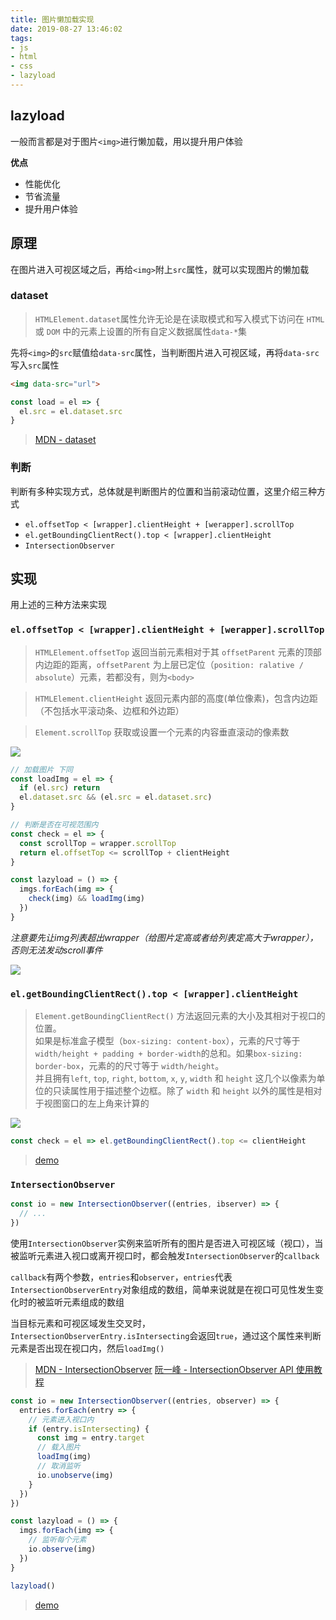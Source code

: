 ```yaml
---
title: 图片懒加载实现
date: 2019-08-27 13:46:02
tags:
- js
- html
- css
- lazyload
---
```

## lazyload
一般而言都是对于图片`<img>`进行懒加载，用以提升用户体验

**优点**
- 性能优化
- 节省流量
- 提升用户体验

<!-- more -->

## 原理
在图片进入可视区域之后，再给`<img>`附上`src`属性，就可以实现图片的懒加载

### dataset
>`HTMLElement.dataset`属性允许无论是在读取模式和写入模式下访问在 `HTML` 或 `DOM` 中的元素上设置的所有自定义数据属性`data-*`集

先将`<img>`的`src`赋值给`data-src`属性，当判断图片进入可视区域，再将`data-src`写入`src`属性

```html
<img data-src="url">
```

```js
const load = el => {
  el.src = el.dataset.src
}
```

>[MDN - dataset](https://developer.mozilla.org/zh-CN/docs/Web/API/HTMLElement/dataset)


### 判断
判断有多种实现方式，总体就是判断图片的位置和当前滚动位置，这里介绍三种方式

- `el.offsetTop < [wrapper].clientHeight + [werapper].scrollTop`
- `el.getBoundingClientRect().top < [wrapper].clientHeight`
- `IntersectionObserver`


## 实现
用上述的三种方法来实现

### `el.offsetTop < [wrapper].clientHeight + [werapper].scrollTop`

>`HTMLElement.offsetTop` 返回当前元素相对于其 `offsetParent` 元素的顶部内边距的距离，`offsetParent` 为上层已定位（`position: ralative / absolute`）元素，若都没有，则为`<body>`

>`HTMLElement.clientHeight` 返回元素内部的高度(单位像素)，包含内边距（不包括水平滚动条、边框和外边距）

>`Element.scrollTop` 获取或设置一个元素的内容垂直滚动的像素数

![](offsettop.png)

```js
// 加载图片 下同
const loadImg = el => {
  if (el.src) return
  el.dataset.src && (el.src = el.dataset.src)
}

// 判断是否在可视范围内
const check = el => {
  const scrollTop = wrapper.scrollTop
  return el.offsetTop <= scrollTop + clientHeight
}

const lazyload = () => {
  imgs.forEach(img => {
    check(img) && loadImg(img)
  })
}
```

*注意要先让img列表超出wrapper（给图片定高或者给列表定高大于wrapper），否则无法发动scroll事件*

![](lazyload.gif)

### `el.getBoundingClientRect().top < [wrapper].clientHeight`

>`Element.getBoundingClientRect()` 方法返回元素的大小及其相对于视口的位置。  
>如果是标准盒子模型（`box-sizing: content-box`），元素的尺寸等于`width/height + padding + border-width`的总和。如果`box-sizing: border-box`，元素的的尺寸等于 `width/height`。  
>并且拥有`left`, `top`, `right`, `bottom`, `x`, `y`, `width` 和 `height` 这几个以像素为单位的只读属性用于描述整个边框。除了 `width` 和 `height` 以外的属性是相对于视图窗口的左上角来计算的

![](getBoundingClientRect.png)

```js
const check = el => el.getBoundingClientRect().top <= clientHeight
```

>[demo](https://github.com/xiannvjiadexiaogouzi/note/blob/master/js/lazyload/offset%26getboundingclientrect.html)

### `IntersectionObserver`
```js
const io = new IntersectionObserver((entries, ibserver) => { 
  // ...
})
```

使用`IntersectionObserver`实例来监听所有的图片是否进入可视区域（视口），当被监听元素进入视口或离开视口时，都会触发`IntersectionObserver`的`callback`

`callback`有两个参数，`entries`和`observer`，`entries`代表`IntersectionObserverEntry`对象组成的数组，简单来说就是在视口可见性发生变化时的被监听元素组成的数组

当目标元素和可视区域发生交叉时，`IntersectionObserverEntry.isIntersecting`会返回`true`，通过这个属性来判断元素是否出现在视口内，然后`loadImg()`

>[MDN - IntersectionObserver](https://developer.mozilla.org/zh-CN/docs/Web/API/IntersectionObserver/IntersectionObserver)
>[阮一峰 - IntersectionObserver API 使用教程](https://www.ruanyifeng.com/blog/2016/11/intersectionobserver_api.html)

```js
const io = new IntersectionObserver((entries, observer) => {
  entries.forEach(entry => {
    // 元素进入视口内
    if (entry.isIntersecting) {
      const img = entry.target
      // 载入图片
      loadImg(img)
      // 取消监听
      io.unobserve(img)
    }
  })
})

const lazyload = () => {
  imgs.forEach(img => {
    // 监听每个元素
    io.observe(img)
  })
}

lazyload()
```

>[demo](https://github.com/xiannvjiadexiaogouzi/note/blob/master/js/lazyload/intersectionobserver.html)
